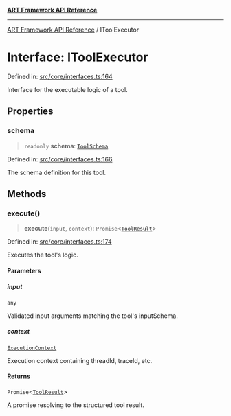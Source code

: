 [**ART Framework API Reference**](../README.md)

***

[ART Framework API Reference](../README.md) / IToolExecutor

# Interface: IToolExecutor

Defined in: [src/core/interfaces.ts:164](https://github.com/hashangit/ART/blob/13d06b82b833201787abcae252aaec8212ec73f7/src/core/interfaces.ts#L164)

Interface for the executable logic of a tool.

## Properties

### schema

> `readonly` **schema**: [`ToolSchema`](ToolSchema.md)

Defined in: [src/core/interfaces.ts:166](https://github.com/hashangit/ART/blob/13d06b82b833201787abcae252aaec8212ec73f7/src/core/interfaces.ts#L166)

The schema definition for this tool.

## Methods

### execute()

> **execute**(`input`, `context`): `Promise`\<[`ToolResult`](ToolResult.md)\>

Defined in: [src/core/interfaces.ts:174](https://github.com/hashangit/ART/blob/13d06b82b833201787abcae252aaec8212ec73f7/src/core/interfaces.ts#L174)

Executes the tool's logic.

#### Parameters

##### input

`any`

Validated input arguments matching the tool's inputSchema.

##### context

[`ExecutionContext`](ExecutionContext.md)

Execution context containing threadId, traceId, etc.

#### Returns

`Promise`\<[`ToolResult`](ToolResult.md)\>

A promise resolving to the structured tool result.
